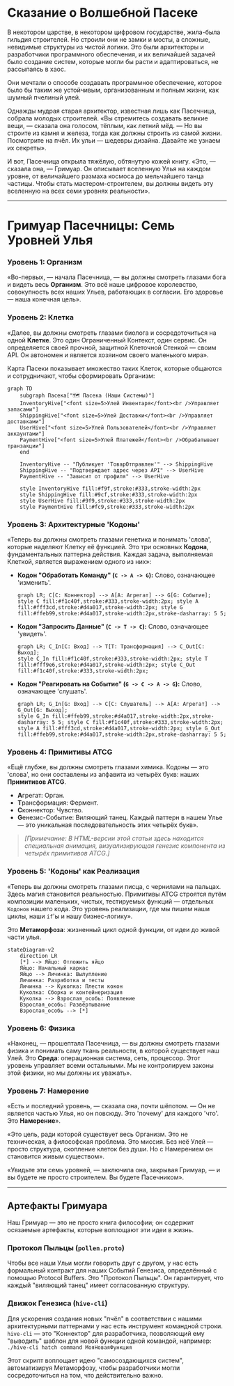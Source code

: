 # Сказание о Волшебной Пасеке

В некотором царстве, в некотором цифровом государстве, жила-была гильдия строителей. Но строили они не замки и мосты, а сложные, невидимые структуры из чистой логики. Это были архитекторы и разработчики программного обеспечения, и их величайшей задачей было создание систем, которые могли бы расти и адаптироваться, не рассыпаясь в хаос.

Они мечтали о способе создавать программное обеспечение, которое было бы таким же устойчивым, организованным и полным жизни, как шумный пчелиный улей.

Однажды мудрая старая архитектор, известная лишь как Пасечница, собрала молодых строителей. «Вы стремитесь создавать великие вещи, — сказала она голосом, тёплым, как летний мёд. — Но вы строите из камня и железа, тогда как должны строить из самой жизни. Посмотрите на пчёл. Их ульи — шедевры дизайна. Давайте же узнаем их секреты».

И вот, Пасечница открыла тяжёлую, обтянутую кожей книгу. «Это, — сказала она, — Гримуар. Он описывает вселенную Улья на каждом уровне, от величайшего размаха космоса до мельчайшего танца частицы. Чтобы стать мастером-строителем, вы должны видеть эту вселенную на всех семи уровнях реальности».

---

# Гримуар Пасечницы: Семь Уровней Улья

### Уровень 1: Организм
«Во-первых, — начала Пасечница, — вы должны смотреть глазами бога и видеть весь **Организм**. Это всё наше цифровое королевство, совокупность всех наших Ульев, работающих в согласии. Его здоровье — наша конечная цель».

### Уровень 2: Клетка
«Далее, вы должны смотреть глазами биолога и сосредоточиться на одной **Клетке**. Это один Ограниченный Контекст, один сервис. Он определяется своей прочной, защитной Клеточной Стенкой — своим API. Он автономен и является хозяином своего маленького мира».

Карта Пасеки показывает множество таких Клеток, которые общаются и сотрудничают, чтобы сформировать Организм:
```mermaid
graph TD
    subgraph Пасека["🗺️ Пасека (Наши Системы)"]
    InventoryHive["<font size=5>Улей Инвентаря</font><br />Управляет запасами"]
    ShippingHive["<font size=5>Улей Доставки</font><br />Управляет доставками"]
    UserHive["<font size=5>Улей Пользователей</font><br />Управляет аккаунтами"]
    PaymentHive["<font size=5>Улей Платежей</font><br />Обрабатывает транзакции"]
    end

    InventoryHive -- "Публикует 'ТоварОтправлен'" --> ShippingHive
    ShippingHive -- "Подтверждает адрес через API" --> UserHive
    PaymentHive -- "Зависит от профиля" --> UserHive

    style InventoryHive fill:#f9f,stroke:#333,stroke-width:2px
    style ShippingHive fill:#9cf,stroke:#333,stroke-width:2px
    style UserHive fill:#9f9,stroke:#333,stroke-width:2px
    style PaymentHive fill:#fc9,stroke:#333,stroke-width:2px
```

### Уровень 3: Архитектурные 'Кодоны'
«Теперь вы должны смотреть глазами генетика и понимать 'слова', которые наделяют Клетку её функцией. Это три основных **Кодона**, фундаментальных паттерна действия. Каждая задача, выполняемая Клеткой, является выражением одного из них»:

*   **Кодон "Обработать Команду" (`C -> A -> G`):** Слово, означающее 'изменить'.
    ```mermaid
    graph LR; C[C: Коннектор] --> A[A: Агрегат] --> G[G: Событие];
    style C fill:#f1c40f,stroke:#333,stroke-width:2px; style A fill:#fff3cd,stroke:#d4a017,stroke-width:2px; style G fill:#ffeb99,stroke:#d4a017,stroke-width:2px,stroke-dasharray: 5 5;
    ```
*   **Кодон "Запросить Данные" (`C -> T -> C`):** Слово, означающее 'увидеть'.
    ```mermaid
    graph LR; C_In[C: Вход] --> T[T: Трансформация] --> C_Out[C: Выход];
    style C_In fill:#f1c40f,stroke:#333,stroke-width:2px; style T fill:#fff9e6,stroke:#d4a017,stroke-width:2px; style C_Out fill:#f1c40f,stroke:#333,stroke-width:2px;
    ```
*   **Кодон "Реагировать на Событие" (`G -> C -> A -> G`):** Слово, означающее 'слушать'.
    ```mermaid
    graph LR; G_In[G: Вход] --> C[C: Слушатель] --> A[A: Агрегат] --> G_Out[G: Выход];
    style G_In fill:#ffeb99,stroke:#d4a017,stroke-width:2px,stroke-dasharray: 5 5; style C fill:#f1c40f,stroke:#333,stroke-width:2px; style A fill:#fff3cd,stroke:#d4a017,stroke-width:2px; style G_Out fill:#ffeb99,stroke:#d4a017,stroke-width:2px,stroke-dasharray: 5 5;
    ```

### Уровень 4: Примитивы ATCG
«Ещё глубже, вы должны смотреть глазами химика. Кодоны — это 'слова', но они составлены из алфавита из четырёх букв: наших **Примитивов ATCG**.
*   **A**грегат: Орган.
*   **T**рансформация: Фермент.
*   **C**коннектор: Чувство.
*   **G**енезис-Событие: Виляющий танец.
Каждый паттерн в нашем Улье — это уникальная последовательность этих четырёх букв».

> *[Примечание: В HTML-версии этой статьи здесь находится специальная анимация, визуализирующая генезис компонента из четырёх примитивов ATCG.]*

### Уровень 5: 'Кодоны' как Реализация
«Теперь вы должны смотреть глазами писца, с чернилами на пальцах. Здесь магия становится реальностью. Примитивы ATCG строятся путём композиции маленьких, чистых, тестируемых функций — отдельных `Кодонов` нашего кода. Это уровень реализации, где мы пишем наши циклы, наши `if`'ы и нашу бизнес-логику».

Это **Метаморфоза**: жизненный цикл одной функции, от идеи до живой части улья.
```mermaid
stateDiagram-v2
    direction LR
    [*] --> Яйцо: Отложить яйцо
    Яйцо: Начальный каркас
    Яйцо --> Личинка: Вылупление
    Личинка: Разработка и тесты
    Личинка --> Куколка: Плести кокон
    Куколка: Сборка и контейнеризация
    Куколка --> Взрослая_особь: Появление
    Взрослая_особь: Развёртывание
    Взрослая_особь --> [*]
```

### Уровень 6: Физика
«Наконец, — прошептала Пасечница, — вы должны смотреть глазами физика и понимать саму ткань реальности, в которой существует наш Улей. Это **Среда**: операционная система, сеть, процессор. Этот уровень управляет всеми остальными. Мы не контролируем законы этой физики, но мы должны их уважать».

### Уровень 7: Намерение
«Есть и последний уровень, — сказала она, почти шёпотом. — Он не является частью Улья, но он повсюду. Это 'почему' для каждого 'что'. Это **Намерение**».

«Это цель, ради которой существует весь Организм. Это не техническая, а философская проблема. Это миссия. Без неё Улей — просто структура, скопление клеток без души. Но с Намерением он становится живым существом».

«Увидьте эти семь уровней, — заключила она, закрывая Гримуар, — и вы будете не просто строителем. Вы будете Пасечником».

---

## Артефакты Гримуара

Наш Гримуар — это не просто книга философии; он содержит осязаемые артефакты, которые воплощают эти идеи в жизнь.

### Протокол Пыльцы (`pollen.proto`)
Чтобы все наши Ульи могли говорить друг с другом, у нас есть формальный контракт для наших Событий Генезиса, определённый с помощью Protocol Buffers. Это "Протокол Пыльцы". Он гарантирует, что каждый "виляющий танец" имеет согласованную структуру.

### Движок Генезиса (`hive-cli`)
Для ускорения создания новых "пчёл" в соответствии с нашими архитектурными паттернами у нас есть инструмент командной строки. `hive-cli` — это "Коннектор" для разработчика, позволяющий ему "выводить" шаблон для новой функции одной командой, например:
`./hive-cli hatch command МояНоваяФункция`

Этот скрипт воплощает идею "самосоздающихся систем", автоматизируя Метаморфозу, чтобы разработчики могли сосредоточиться на том, что действительно важно.
